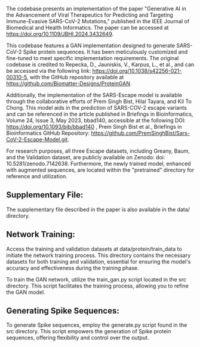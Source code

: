 The codebase presents an implementation of the paper "Generative AI in the Advancement of Viral Therapeutics for Predicting and Targeting Immune-Evasive SARS-CoV-2 Mutations," published in the IEEE Journal of Biomedical and Health Informatics. The paper can be accessed at https://doi.org/10.1109/JBHI.2024.3432649.

This codebase features a GAN implementation designed to generate SARS-CoV-2 Spike protein sequences. It has been meticulously customized and fine-tuned to meet specific implementation requirements. The original codebase is credited to Repecka, D., Jauniskis, V., Karpus, L., et al., and can be accessed via the following link: https://doi.org/10.1038/s42256-021-00310-5, with the GitHub repository available at https://github.com/Biomatter-Designs/ProteinGAN.

Additionally, the implementation of the SARS-Escape model is available through the collaborative efforts of Prem Singh Bist, Hilal Tayara, and Kil To Chong. This model aids in the prediction of SARS-COV-2 escape variants and can be referenced in the article published in Briefings in Bioinformatics, Volume 24, Issue 3, May 2023, bbad140, accessible at the following DOI: https://doi.org/10.1093/bib/bbad140 , Prem Singh Bist et al., Briefings in Bioinformatics GitHub Repository: https://github.com/PremSinghBist/Sars-CoV-2-Escape-Model.git.

For research purposes, all three Escape datasets, including Greany, Baum, and the Validation dataset, are publicly available on Zenodo: doi: 10.5281/zenodo.7142638.
Furthermore, the newly trained model, enhanced with augmented sequences, are located within the "pretrained" directory for reference and utilization.

## Supplementary File: 
The supplementary file described in the paper is also available  in the data/ directory. 



## Network Training:
Access the training and validation datasets at data/protein/train_data to initiate the network training process. This directory contains the necessary datasets for both training and validation, essential for ensuring the model's accuracy and effectiveness during the training phase.

To train the GAN network, utilize the train_gan.py script located in the src directory. This script facilitates the training process, allowing you to refine the GAN model.

## Generating Spike Sequences:

To generate Spike sequences, employ the generate.py script found in the src directory. This script empowers the generation of Spike protein sequences, offering flexibility and control over the output.






